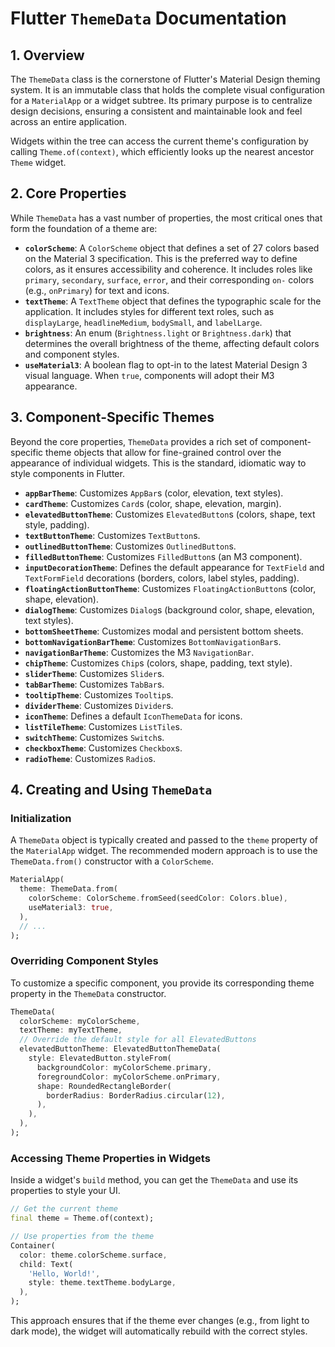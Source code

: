 # Flutter `ThemeData` Documentation

## 1. Overview

The `ThemeData` class is the cornerstone of Flutter's Material Design theming system. It is an immutable class that holds the complete visual configuration for a `MaterialApp` or a widget subtree. Its primary purpose is to centralize design decisions, ensuring a consistent and maintainable look and feel across an entire application.

Widgets within the tree can access the current theme's configuration by calling `Theme.of(context)`, which efficiently looks up the nearest ancestor `Theme` widget.

## 2. Core Properties

While `ThemeData` has a vast number of properties, the most critical ones that form the foundation of a theme are:

- **`colorScheme`**: A `ColorScheme` object that defines a set of 27 colors based on the Material 3 specification. This is the preferred way to define colors, as it ensures accessibility and coherence. It includes roles like `primary`, `secondary`, `surface`, `error`, and their corresponding `on-` colors (e.g., `onPrimary`) for text and icons.
- **`textTheme`**: A `TextTheme` object that defines the typographic scale for the application. It includes styles for different text roles, such as `displayLarge`, `headlineMedium`, `bodySmall`, and `labelLarge`.
- **`brightness`**: An enum (`Brightness.light` or `Brightness.dark`) that determines the overall brightness of the theme, affecting default colors and component styles.
- **`useMaterial3`**: A boolean flag to opt-in to the latest Material Design 3 visual language. When `true`, components will adopt their M3 appearance.

## 3. Component-Specific Themes

Beyond the core properties, `ThemeData` provides a rich set of component-specific theme objects that allow for fine-grained control over the appearance of individual widgets. This is the standard, idiomatic way to style components in Flutter.

- **`appBarTheme`**: Customizes `AppBar`s (color, elevation, text styles).
- **`cardTheme`**: Customizes `Card`s (color, shape, elevation, margin).
- **`elevatedButtonTheme`**: Customizes `ElevatedButton`s (colors, shape, text style, padding).
- **`textButtonTheme`**: Customizes `TextButton`s.
- **`outlinedButtonTheme`**: Customizes `OutlinedButton`s.
- **`filledButtonTheme`**: Customizes `FilledButton`s (an M3 component).
- **`inputDecorationTheme`**: Defines the default appearance for `TextField` and `TextFormField` decorations (borders, colors, label styles, padding).
- **`floatingActionButtonTheme`**: Customizes `FloatingActionButton`s (color, shape, elevation).
- **`dialogTheme`**: Customizes `Dialog`s (background color, shape, elevation, text styles).
- **`bottomSheetTheme`**: Customizes modal and persistent bottom sheets.
- **`bottomNavigationBarTheme`**: Customizes `BottomNavigationBar`s.
- **`navigationBarTheme`**: Customizes the M3 `NavigationBar`.
- **`chipTheme`**: Customizes `Chip`s (colors, shape, padding, text style).
- **`sliderTheme`**: Customizes `Slider`s.
- **`tabBarTheme`**: Customizes `TabBar`s.
- **`tooltipTheme`**: Customizes `Tooltip`s.
- **`dividerTheme`**: Customizes `Divider`s.
- **`iconTheme`**: Defines a default `IconThemeData` for icons.
- **`listTileTheme`**: Customizes `ListTile`s.
- **`switchTheme`**: Customizes `Switch`s.
- **`checkboxTheme`**: Customizes `Checkbox`s.
- **`radioTheme`**: Customizes `Radio`s.

## 4. Creating and Using `ThemeData`

### Initialization

A `ThemeData` object is typically created and passed to the `theme` property of the `MaterialApp` widget. The recommended modern approach is to use the `ThemeData.from()` constructor with a `ColorScheme`.

```dart
MaterialApp(
  theme: ThemeData.from(
    colorScheme: ColorScheme.fromSeed(seedColor: Colors.blue),
    useMaterial3: true,
  ),
  // ...
);
```

### Overriding Component Styles

To customize a specific component, you provide its corresponding theme property in the `ThemeData` constructor.

```dart
ThemeData(
  colorScheme: myColorScheme,
  textTheme: myTextTheme,
  // Override the default style for all ElevatedButtons
  elevatedButtonTheme: ElevatedButtonThemeData(
    style: ElevatedButton.styleFrom(
      backgroundColor: myColorScheme.primary,
      foregroundColor: myColorScheme.onPrimary,
      shape: RoundedRectangleBorder(
        borderRadius: BorderRadius.circular(12),
      ),
    ),
  ),
);
```

### Accessing Theme Properties in Widgets

Inside a widget's `build` method, you can get the `ThemeData` and use its properties to style your UI.

```dart
// Get the current theme
final theme = Theme.of(context);

// Use properties from the theme
Container(
  color: theme.colorScheme.surface,
  child: Text(
    'Hello, World!',
    style: theme.textTheme.bodyLarge,
  ),
);
```

This approach ensures that if the theme ever changes (e.g., from light to dark mode), the widget will automatically rebuild with the correct styles.
